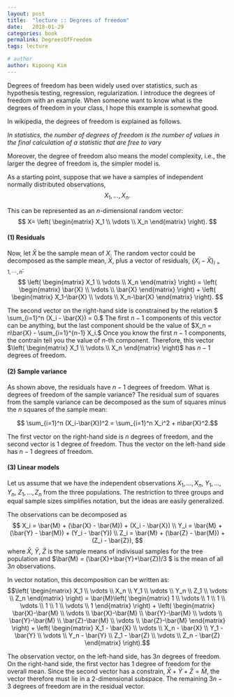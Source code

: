 ```yaml
---
layout: post
title:  "lecture :: Degrees of freedom"
date:   2018-01-29
categories: book
permalink: DegreesOfFreedom
tags: lecture

# author
author: Kipoong Kim
---
```


Degrees of freedom has been widely used over statistics, such as hypothesis testing, regression, regularization.
I introduce the degrees of freedom with an example. When someone want to know what is the degrees of freedom in your class, I hope this example is somewhat good.

In wikipedia, the degrees of freedom is explained as follows.

*In statistics, the number of degrees of freedom is the number of values in the final calculation of a statistic that are free to vary*

Moreover, the degree of freedom also means the model complexity, i.e., the larger the degree of freedom is, the simpler model is. 



<!-- more -->

As a starting point, suppose that we have a samples of independent normally distributed observations,
$$X_1, \dots, X_n.$$

This can be represented as an $n$-dimensional random vector:
$$ X= \left( \begin{matrix} X_1 \\ \vdots \\ X_n \end{matrix} \right). $$

#### (1) Residuals

Now, let $\bar{X}$ be the sample mean of $X$. The random vector could be decomposed as the sample mean, $\bar{X}$, plus a vector of residuals, $\{X_i - \bar{X}\}_{i=1, \cdots, n}$:
$$ \left( \begin{matrix} X_1 \\ \vdots \\ X_n \end{matrix} \right) = \left( \begin{matrix} \bar{X} \\ \vdots \\ \bar{X} \end{matrix} \right) + \left( \begin{matrix} X_1-\bar{X} \\ \vdots \\ X_n-\bar{X} \end{matrix} \right). $$

The second vector on the right-hand side is constrained by the relation $ \sum_{i=1}^n (X_i - \bar{X}) = 0.$ The first $n-1$ components of this vector can be anything, but the last component should be the value of $X_n = n\bar{X} - \sum_{i=1}^{n-1} X_i.$  Once you know the first $n-1$ components, the contrain tell you the value of $n$-th component. Therefore, this vector $\left( \begin{matrix} X_1 \\ \vdots \\ X_n \end{matrix} \right)$ has $n-1$ degrees of freedom.

#### (2) Sample variance

As shown above, the residuals have $n-1$ degrees of freedom. What is degrees of freedom of the sample variance?
The residual sum of squares from the sample variance can be decomposed as the sum of squares minus the $n$ squares of the sample mean:

$$ \sum_{i=1}^n (X_i-\bar{X})^2 = \sum_{i=1}^n X_i^2 + n\bar{X}^2.$$

The first vector on the right-hand side is $n$ degrees of freedom, and the second vector is $1$ degree of freedom.
Thus the vector on the left-hand side has $n-1$ degrees of freedom.

#### (3) Linear models

Let us assume that we have the independent observations $X_1, \dots, X_n, ~ Y_1, \dots, Y_n, ~Z_1, \dots, Z_n$ from the three populations.
The restriction to three groups and equal sample sizes simplifies notation, but the ideas are easily generalized.

The observations can be decomposed as
$$
  X_i = \bar{M} + (\bar{X} - \bar{M}) + (X_i - \bar{X}) \\
  Y_i = \bar{M} + (\bar{Y} - \bar{M}) + (Y_i - \bar{Y}) \\
  Z_i = \bar{M} + (\bar{Z} - \bar{M}) + (Z_i - \bar{Z}),
$$
where $\bar{X},~ \bar{Y}, ~\bar{Z}$ is the sample means of indivisual samples for the tree population and $\bar{M} = (\bar{X}+\bar{Y}+\bar{Z})/3 $ is the mean of all $3n$ observations.

In vector notation, this decomposition can be written as:
$$\left( \begin{matrix} X_1 \\ \vdots \\ X_n \\ Y_1 \\ \vdots \\ Y_n \\ Z_1 \\ \vdots \\ Z_n \end{matrix} \right) = \bar{M}\left( \begin{matrix} 1 \\ \vdots \\ 1 \\ 1 \\ \vdots \\ 1 \\ 1 \\ \vdots \\ 1 \end{matrix} \right) + \left( \begin{matrix} \bar{X}-\bar{M} \\ \vdots \\ \bar{X}-\bar{M} \\ \bar{Y}-\bar{M} \\ \vdots \\ \bar{Y}-\bar{M} \\ \bar{Z}-\bar{M} \\ \vdots \\ \bar{Z}-\bar{M} \end{matrix} \right) + \left( \begin{matrix} X_1 - \bar{X} \\ \vdots \\ X_n - \bar{X} \\ Y_1 - \bar{Y} \\ \vdots \\ Y_n - \bar{Y} \\ Z_1 - \bar{Z} \\ \vdots \\ Z_n - \bar{Z} \end{matrix} \right).$$

The observation vector, on the left-hand side, has $3n$ degrees of freedom.
On the right-hand side, the first vector has $1$ degree of freedom for the overall mean. Since the second vector has a constrain, $\bar{X}+\bar{Y}+\bar{Z}=\bar{M}$, the vector therefore must lie in a 2-dimensional subspace. The remaining $3n-3$ degrees of freedom are in the residual vector.